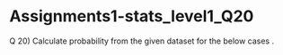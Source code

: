 # Assignments1-stats_level1_Q20
Q 20) Calculate probability from the given dataset for the below cases . 
